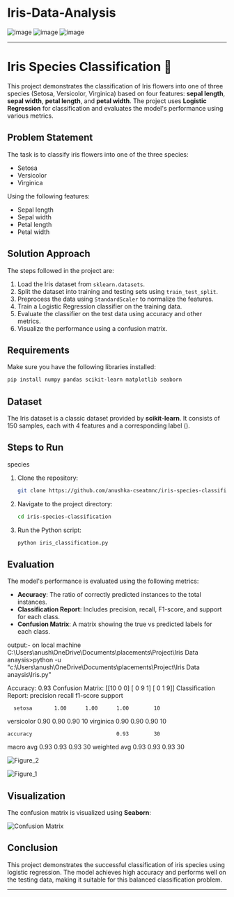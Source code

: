 # Iris-Data-Analysis


![image](https://github.com/user-attachments/assets/af42484d-726f-4390-a155-dec9741a8583)
![image](https://github.com/user-attachments/assets/c62d40ae-2657-4615-ac82-09e24319e3ce)
![image](https://github.com/user-attachments/assets/fd9cf55e-3832-4a40-85a3-fff91f9e07e4)



---

# Iris Species Classification 🌸

This project demonstrates the classification of Iris flowers into one of three species (Setosa, Versicolor, Virginica) based on four features: **sepal length**, **sepal width**, **petal length**, and **petal width**. The project uses **Logistic Regression** for classification and evaluates the model's performance using various metrics.



## Problem Statement

The task is to classify iris flowers into one of the three species:
- Setosa
- Versicolor
- Virginica

Using the following features:
- Sepal length
- Sepal width
- Petal length
- Petal width


## Solution Approach

The steps followed in the project are:

1. Load the Iris dataset from `sklearn.datasets`.
2. Split the dataset into training and testing sets using `train_test_split`.
3. Preprocess the data using `StandardScaler` to normalize the features.
4. Train a Logistic Regression classifier on the training data.
5. Evaluate the classifier on the test data using accuracy and other metrics.
6. Visualize the performance using a confusion matrix.

## Requirements

Make sure you have the following libraries installed:

```bash
pip install numpy pandas scikit-learn matplotlib seaborn
```

## Dataset

The Iris dataset is a classic dataset provided by **scikit-learn**. It consists of 150 samples, each with 4 features and a corresponding label ().

## Steps to Run
species
1. Clone the repository:
   ```bash
   git clone https://github.com/anushka-cseatmnc/iris-species-classification.git
   ```
   
2. Navigate to the project directory:
   ```bash
   cd iris-species-classification
   ```

3. Run the Python script:
   ```bash
   python iris_classification.py
   ```

## Evaluation

The model's performance is evaluated using the following metrics:
- **Accuracy**: The ratio of correctly predicted instances to the total instances.
- **Classification Report**: Includes precision, recall, F1-score, and support for each class.
- **Confusion Matrix**: A matrix showing the true vs predicted labels for each class.

output:- on local machine
C:\Users\anush\OneDrive\Documents\placements\Project\Iris Data anaysis>python -u "c:\Users\anush\OneDrive\Documents\placements\Project\Iris Data anaysis\Iris.py"

Accuracy: 0.93
Confusion Matrix:
 [[10  0  0]
 [ 0  9  1]
 [ 0  1  9]]
Classification Report:
               precision    recall  f1-score   support

      setosa       1.00      1.00      1.00        10
  versicolor       0.90      0.90      0.90        10
   virginica       0.90      0.90      0.90        10

    accuracy                           0.93        30
   macro avg       0.93      0.93      0.93        30
weighted avg       0.93      0.93      0.93        30

![Figure_2](https://github.com/user-attachments/assets/bc91bef9-c91f-4695-ab58-b3fa4dcbd98c)


![Figure_1](https://github.com/user-attachments/assets/99560dfd-8777-4ff0-87c9-847d3f2e5f23)


## Visualization

The confusion matrix is visualized using **Seaborn**:

![Confusion Matrix](images/confusion_matrix.png)

## Conclusion

This project demonstrates the successful classification of iris species using logistic regression. The model achieves high accuracy and performs well on the testing data, making it suitable for this balanced classification problem.

---
